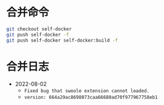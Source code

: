 # 合并命令
```bash
git checkout self-docker
git push self-docker -f 
git push self-docker self-docker:build -f
```
# 合并日志
- 2022-08-02
  - `Fixed bug that swoole extension cannot loaded.`
  - `version: 664a29ac8698073caa66680ad70f977967758eb1`